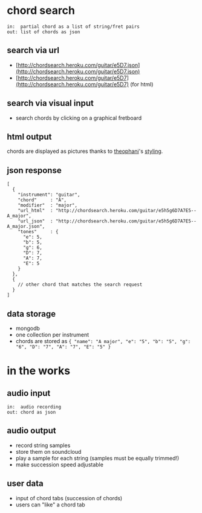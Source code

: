 # chord search
    in:  partial chord as a list of string/fret pairs
    out: list of chords as json

## search via url
- [http://chordsearch.heroku.com/guitar/e5D7.json](http://chordsearch.heroku.com/guitar/e5D7.json)
- [http://chordsearch.heroku.com/guitar/e5D7](http://chordsearch.heroku.com/guitar/e5D7) (for html)

## search via visual input
- search chords by clicking on a graphical fretboard

## html output
chords are displayed as pictures thanks to [theophani](https://github.com/theophani)'s [styling](https://github.com/theophani/Flashchords/blob/master/fc/css/style.css).

## json response
    [
      {
        "instrument": "guitar",
        "chord"     : "A",
        "modifier"  : "major",
        "url_html"  : "http://chordsearch.heroku.com/guitar/e5h5g6D7A7E5--A_major",
        "url_json"  : "http://chordsearch.heroku.com/guitar/e5h5g6D7A7E5--A_major.json",
        "tones"     : {
          "e": 5,
          "b": 5,
          "g": 6,
          "D": 7,
          "A": 7,
          "E": 5
        }
      },
      {
        // other chord that matches the search request
      }
    ]

## data storage
- mongodb
- one collection per instrument
- chords are stored as `{ "name": "A major", "e": "5", "b": "5", "g": "6", "D": "7", "A": "7", "E": "5" }`

# in the works

## audio input
    in:  audio recording
    out: chord as json

## audio output
- record string samples
- store them on soundcloud
- play a sample for each string (samples must be equally trimmed!)
- make succession speed adjustable

## user data
- input of chord tabs (succession of chords)
- users can "like" a chord tab
